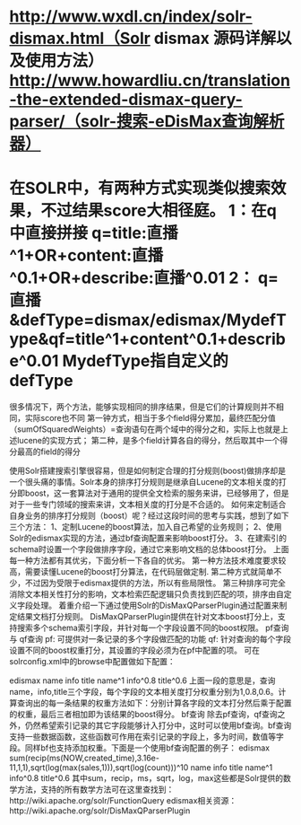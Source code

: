 http://www.wxdl.cn/index/solr-dismax.html（Solr dismax 源码详解以及使用方法）
http://www.howardliu.cn/translation-the-extended-dismax-query-parser/（solr-搜索-eDisMax查询解析器）
====================================================================
在SOLR中，有两种方式实现类似搜索效果，不过结果score大相径庭。
1：在q中直接拼接 
q=title:直播^1+OR+content:直播^0.1+OR+describe:直播^0.01 
2： 
q=直播&defType=dismax/edismax/MydefType&qf=title^1+content^0.1+describe^0.01 
MydefType指自定义的defType
====================================================================
很多情况下，两个方法，能够实现相同的排序结果，但是它们的计算规则并不相同，实际score也不同 
第一钟方式，相当于多个field得分累加，最终匹配分值（sumOfSquaredWeights）=查询语句在两个域中的得分之和，实际上也就是上述lucene的实现方式； 
第二种，是多个field计算各自的得分，然后取其中一个得分最高的field的得分


使用Solr搭建搜索引擎很容易，但是如何制定合理的打分规则(boost)做排序却是一个很头痛的事情。Solr本身的排序打分规则是继承自Lucene的文本相关度的打分即boost，这一套算法对于通用的提供全文检索的服务来讲，已经够用了，但是对于一些专门领域的搜索来讲，文本相关度的打分是不合适的。
如何来定制适合自身业务的排序打分规则（boost）呢？经过这段时间的思考与实践，想到了如下三个方法：
1、定制Lucene的boost算法，加入自己希望的业务规则；
2、使用Solr的edismax实现的方法，通过bf查询配置来影响boost打分。
3、在建索引的schema时设置一个字段做排序字段，通过它来影响文档的总体boost打分。
上面每一种方法都有其优劣，下面分析一下各自的优劣。
第一种方法技术难度要求较高，需要读懂Lucene的boost打分算法，在代码层做定制.
第二种方式就简单不少，不过因为受限于edismax提供的方法，所以有些局限性。
第三种排序可完全消除文本相关性打分的影响，文本检索匹配逻辑只负责找到匹配的项，排序由自定义字段处理。
着重介绍一下通过使用Solr的DisMaxQParserPlugin通过配置来制定结果文档打分规则。
DisMaxQParserPlugin提供在针对文本boost打分上，支持搜索多个schema索引字段，并针对每一个字段设置不同的boost权限。
pf查询 与 qf查询
pf: 可提供对一条记录的多个字段做匹配的功能
qf: 针对查询的每个字段设置不同的boost权重打分，其设置的字段必须为在pf中配置的项。
可在solrconfig.xml中的browse中配置做如下配置：

<requestHandler name="/browse" class="solr.SearchHandler">
<lst name="defaults">
<str name="defType">edismax</str>
<str name="pf">
name info title
</str>
<str name="qf">
name^1 info^0.8 title^0.6
</str>
</lst>
</requestHandler>
上面一段的意思是，查询name，info,title三个字段，每个字段的文本相关度打分权重分别为1,0.8,0.6。计算查询出的每一条结果的权重方法如下：分别计算各字段的文本打分然后乘于配置的权重，最后三者相加即为该结果的boost得分。
bf查询
除去pf查询，qf查询之外，仍然希望索引记录的其它字段能够计入打分中，这时可以使用bf查询。bf查询支持一些数据函数，这些函数可作用在索引记录的字段上，多为时间，数值等字段。同样bf也支持添加权重。下面是一个使用bf查询配置的例子：

<requestHandler name="/browse" class="solr.SearchHandler">
<lst name="defaults">
<str name="defType">edismax</str>
<str name="bf">
sum(recip(ms(NOW,created_time),3.16e-11,1,1),sqrt(log(max(sales,1))),sqrt(log(count)))^10
</str>
<str name="pf">
name info title
</str>
<str name="qf">
name^1 info^0.8 title^0.6
</str>
</lst>
</requestHandler>
其中sum，recip，ms，sqrt，log，max这些都是Solr提供的数学方法，支持的所有数学方法可在这里查找到：http://wiki.apache.org/solr/FunctionQuery
edismax相关资源：http://wiki.apache.org/solr/DisMaxQParserPlugin